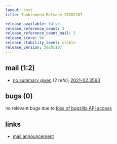 ```yaml
---
layout: post
title: Tumbleweed Release 20201107

release_available: false
release_reference_count: 2
release_reference_count_mail: 2
release_score: 94
release_stability_level: stable
release_version: 20201107
---
```


## mail (1:2)

- [no summary given](https://github.com/boombatower/tumbleweed-review/issues/10) (2 refs); [2021-02.3563](https://github.com/boombatower/tumbleweed-review/issues/10)

## bugs (0)

<!--more-->

no relevant bugs due to [loss of bugzilla API access](https://bugzilla.opensuse.org/show_bug.cgi?id=1157722)



## links

- [mail announcement](https://github.com/boombatower/tumbleweed-review/issues/10)
